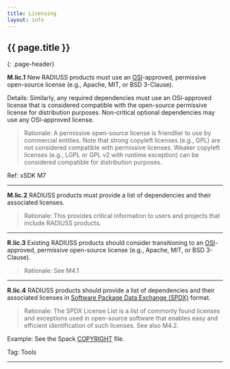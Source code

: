 ```yaml
---
title: Licensing
layout: info
---
```


## {{ page.title }}
{: .page-header}

**M.lic.1**  New RADIUSS products must use an [OSI](https://opensource.org/licenses)-approved, permissive open-source license (e.g., Apache, MIT, or BSD 3-Clause).  

Details: Similarly, any required dependencies must use an OSI-approved license that is considered compatible with the open-source permissive license for distribution purposes. Non-critical optional dependencies may use any OSI-approved license.

> Rationale: A permissive open-source license is friendlier to use by commercial entities. Note that strong copyleft licenses (e.g., GPL) are not considered compatible with permissive licenses. Weaker copyleft licenses (e.g., LGPL or GPL v2 with runtime exception) can be considered compatible for distribution purposes.

Ref: xSDK M7

---

**M.lic.2**  RADIUSS products must provide a list of dependencies and their associated licenses.

> Rationale: This provides critical information to users and projects that include RADIUSS products.

---

**R.lic.3**  Existing RADIUSS products should consider transitioning to an [OSI](https://opensource.org/licenses)-approved, permissive open-source license (e.g., Apache, MIT, or BSD 3-Clause). 

> Rationale: See M4.1

---

**R.lic.4**  RADIUSS products should provide a list of dependencies and their associated licenses in [Software Package Data Exchange (SPDX)](https://spdx.org/licenses) format.

> Rationale: The SPDX License List is a list of commonly found licenses and exceptions used in open-source software that enables easy and efficient identification of such licenses. See also M4.2.

Example:  See the Spack [COPYRIGHT](https://github.com/spack/spack/blob/develop/COPYRIGHT) file.

Tag: Tools 

---
